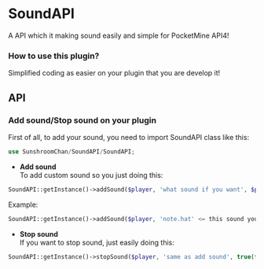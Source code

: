 # SoundAPI
A API which it making sound easily and simple for PocketMine API4!
### How to use this plugin?
Simplified coding as easier on your plugin that you are develop it!
## API 
### Add sound/Stop sound on your plugin
First of all, to add your sound, you need to import SoundAPI class like this:
```php
use SunshroomChan/SoundAPI/SoundAPI;
```
- **Add sound**<br>
To add custom sound so you just doing this:
```php
SoundAPI::getInstance()->addSound($player, 'what sound if you want', $pitch = random nunber, $volume);
```
Example:
```php
SoundAPI::getInstance()->addSound($player, 'note.hat' <= this sound you can get it on internet, 1 <= this number is sound pitch, 4 <==== this number is volume of the sound);
```
- **Stop sound**<br>
If you want to stop sound, just easily doing this:
```php
SoundAPI::getInstance()->stopSound($player, 'same as add sound', true(false) <= it use for stop all sound);
```
